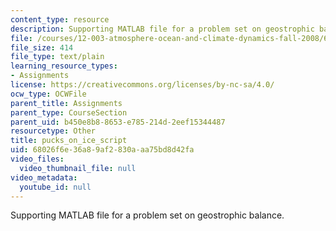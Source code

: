 ```yaml
---
content_type: resource
description: Supporting MATLAB file for a problem set on geostrophic balance.
file: /courses/12-003-atmosphere-ocean-and-climate-dynamics-fall-2008/68026f6e36a89af2830aaa75bd8d42fa_pucks_on_ice_script.m
file_size: 414
file_type: text/plain
learning_resource_types:
- Assignments
license: https://creativecommons.org/licenses/by-nc-sa/4.0/
ocw_type: OCWFile
parent_title: Assignments
parent_type: CourseSection
parent_uid: b450e8b8-8653-e785-214d-2eef15344487
resourcetype: Other
title: pucks_on_ice_script
uid: 68026f6e-36a8-9af2-830a-aa75bd8d42fa
video_files:
  video_thumbnail_file: null
video_metadata:
  youtube_id: null
---
```

Supporting MATLAB file for a problem set on geostrophic balance.